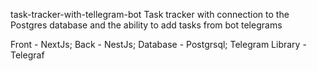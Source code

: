 task-tracker-with-tellegram-bot Task tracker with connection to the Postgres database and the ability to add tasks from bot telegrams

Front - NextJs; Back - NestJs; Database - Postgrsql; Telegram Library - Telegraf

